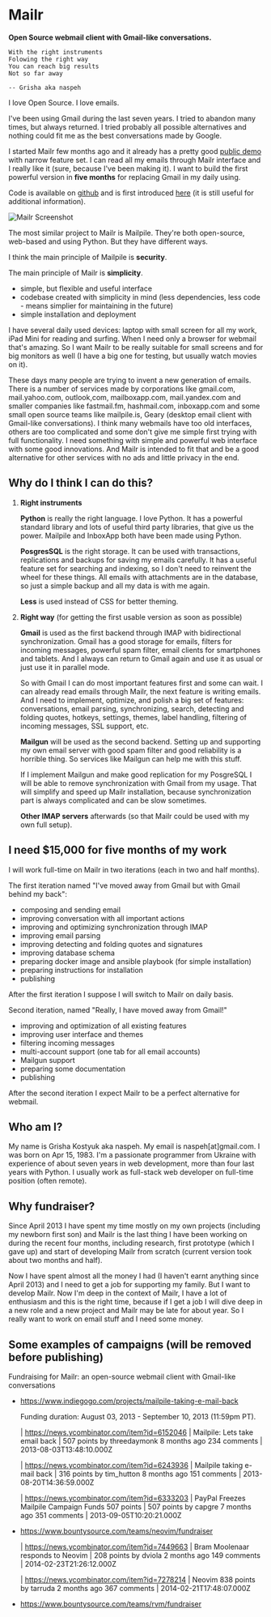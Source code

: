 Mailr
=====
**Open Source webmail client with Gmail-like conversations.**

    With the right instruments
    Folowing the right way
    You can reach big results
    Not so far away

    -- Grisha aka naspeh

I love Open Source. I love emails.

I've been using Gmail during the last seven years. I tried to abandon many times, but always returned. I tried probably all possible alternatives and nothing could fit me as the best conversations made by Google.

I started Mailr few months ago and it already has a pretty good [public demo][__] with narrow feature set. I can read all my emails through Mailr interface and I really like it (sure, because I've been making it). I want to build the first powerful version in **five months** for replacing Gmail in my daily using.

[__]: http://mail.pusto.org

Code is available on [github][1] and is first introduced [here][2] (it is still useful for additional information).

[1]: https://github.com/naspeh/mailr
[2]: http://pusto.org/en/mailr/

![Mailr Screenshot](http://pusto.org/en/mailr/screenshot-s.png)

The most similar project to Mailr is Mailpile. They're both open-source, web-based and using Python. But they have different ways.

I think the main principle of Mailpile is **security**.

The main principle of Mailr is **simplicity**.

 - simple, but flexible and useful interface
 - codebase created with simplicity in mind (less dependencies, less code - means simplier    for maintaining in the future)
 - simple installation and deployment

I have several daily used devices: laptop with small screen for all my work, iPad Mini for reading and surfing. When I need only a browser for webmail that's amazing. So I want Mailr to be really suitable for small screens and for big monitors as well (I have a big one for testing, but usually watch movies on it).

These days many people are trying to invent a new generation of emails. There is a number of services made by corporations like gmail.com, mail.yahoo.com, outlook,com, mailboxapp.com, mail.yandex.com and smaller companies like fastmail.fm, hashmail.com, inboxapp.com and some small open source teams like mailpile.is, Geary (desktop email client with Gmail-like conversations). I think many webmails have too old interfaces, others are too complicated and some don't give me simple first trying with full functionality. I need something with simple and powerful web interface with some good innovations. And Mailr is intended to fit that and be a good alternative for other services with no ads and little privacy in the end.

Why do I think I can do this?
-----------------------------
1. **Right instruments**

   **Python** is really the right language. I love Python. It has a powerful standard    library and lots of useful third party libraries, that give us the power. Mailpile and    InboxApp both have been made using Python.

   **PosgresSQL** is the right storage. It can be used with transactions, replications and    backups for saving my emails carefully. It has a useful feature set for searching and    indexing, so I don't need to reinvent the wheel for these things. All emails with    attachments are in the database, so just a simple backup and all my data is with me    again.

   **Less** is used instead of CSS for better theming.

2. **Right way** (for getting the first usable version as soon as possible)

   **Gmail** is used as the first backend through IMAP with bidirectional synchronization. Gmail has a good storage for emails, filters for incoming messages, powerful spam    filter, email clients for smartphones and tablets. And I always can return to Gmail    again and use it as usual or just use it in parallel mode.

   So with Gmail I can do most important features first and some can wait. I can already read emails through Mailr, the next feature is writing emails. And I need to implement,    optimize, and polish a big set of features: conversations, email parsing,    synchronizing, search, detecting and folding quotes, hotkeys, settings, themes, label    handling, filtering of incoming messages, SSL support, etc.

   **Mailgun** will be used as the second backend. Setting up and supporting my own email    server with good spam filter and good reliability is a horrible thing. So services like    Mailgun can help me with this stuff.

   If I implement Mailgun and make good replication for my PosgreSQL I will be able to    remove synchronization with Gmail from my usage. That will simplify and speed up Mailr    installation, because synchronization part is always complicated and can be slow    sometimes.

   **Other IMAP servers** afterwards (so that Mailr could be used with my own full setup).

I need $15,000 for five months of my work
-----------------------------------------
I will work full-time on Mailr in two iterations (each in two and half months).

The first iteration named "I've moved away from Gmail but with Gmail behind my back":

 - composing and sending email
 - improving conversation with all important actions
 - improving and optimizing synchronization through IMAP
 - improving email parsing
 - improving detecting and folding quotes and signatures
 - improving database schema
 - preparing docker image and ansible playbook (for simple installation)
 - preparing instructions for installation
 - publishing

After the first iteration I suppose I will switch to Mailr on daily basis.

Second iteration, named "Really, I have moved away from Gmail!"

 - improving and optimization of all existing features
 - improving user interface and themes
 - filtering incoming messages
 - multi-account support (one tab for all email accounts)
 - Mailgun support
 - preparing some documentation
 - publishing

After the second iteration I expect Mailr to be a perfect alternative for webmail.

Who am I?
---------
My name is Grisha Kostyuk aka naspeh. My email is naspeh[at]gmail.com. I was born on Apr 15, 1983. I'm a passionate programmer from Ukraine with experience of about seven years in web development, more than four last years with Python. I usually work as full-stack web developer on full-time position (often remote).

Why fundraiser?
---------------
Since April 2013 I have spent my time mostly on my own projects (including my newborn first son) and Mailr is the last thing I have been working on during the recent four months, including research, first prototype (which I gave up) and start of developing Mailr from scratch (current version took about two months and half).

Now I have spent almost all the money I had (I haven't earnt anything since April 2013) and I need to get a job for supporting my family. But I want to develop Mailr. Now I'm deep in the context of Mailr, I have a lot of enthusiasm and this is the right time, because if I get a job I will dive deep in a new role and a new project and Mailr may be late for about year. So I really want to work on email stuff and I need some money.

Some examples of campaigns (will be removed before publishing)
--------------------------------------------------------------
Fundraising for Mailr: an open-source webmail client with Gmail-like conversations

- https://www.indiegogo.com/projects/mailpile-taking-e-mail-back

  Funding duration: August 03, 2013 - September 10, 2013 (11:59pm PT).

  | https://news.ycombinator.com/item?id=6152046
  | Mailpile: Lets take email back
  | 507 points by threedaymonk 8 months ago 234 comments
  | 2013-08-03T13:48:10.000Z

  | https://news.ycombinator.com/item?id=6243936
  | Mailpile taking e-mail back
  | 316 points by tim_hutton 8 months ago 151 comments
  | 2013-08-20T14:36:59.000Z

  | https://news.ycombinator.com/item?id=6333203
  | PayPal Freezes Mailpile Campaign Funds 507 points
  | 507 points by capgre 7 months ago 351 comments
  | 2013-09-05T10:20:21.000Z

- https://www.bountysource.com/teams/neovim/fundraiser

  | https://news.ycombinator.com/item?id=7449663
  | Bram Moolenaar responds to Neovim
  | 208 points by dviola 2 months ago 149 comments
  | 2014-02-23T21:26:12.000Z

  | https://news.ycombinator.com/item?id=7278214
  | Neovim  838 points by tarruda 2 months ago 367 comments
  | 2014-02-21T17:48:07.000Z

- https://www.bountysource.com/teams/rvm/fundraiser
